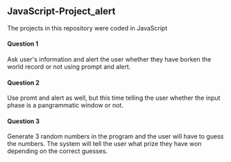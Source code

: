 ## JavaScript-Project_alert
The projects in this repository were coded in JavaScript

#### Question 1
Ask user's information and alert the user whether they have borken the world record or not using prompt and alert.

#### Question 2
Use promt and alert as well, but this time telling the user whether the input phase is a pangrammatic window or not.

#### Question 3
Generate 3 random numbers in the program and the user will have to guess the numbers. The system will tell the user what prize they have won depending on the correct guesses.

